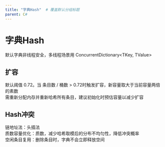 ```yaml
---
title: "字典Hash"  # 覆盖默认分组标题
parent: C#
---
```



# 字典Hash

默认字典非线程安全，多线程场景用 ConcurrentDictionary<TKey, TValue>

## 扩容
默认阈值 ​​0.72​​。当 条目数 / 桶数 > 0.72时触发扩容，新容量取大于当前容量两倍的​​素数  
需重新分配内存并​​重新哈希​​所有条目，建议初始化时预估容量以减少扩容  
## Hash冲突
链地址法：头插法  
质数容量优化：质数，减少哈希取模后的分布不均匀性，降低冲突概率  
空闲条目复用​​：删除条目时，字典不会立即释放空间  